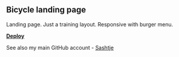 ## Bicycle landing page

Landing page. Just a training layout. Responsive with burger menu.

**[Deploy](https://aleksawebdev.github.io/bicycle-landing-page/)**

See also my main GitHub account - [Sashtje](https://github.com/sashtje)
